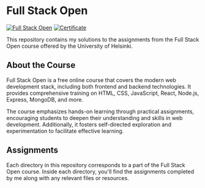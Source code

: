 # Full Stack Open

[![Full Stack Open](https://img.shields.io/badge/Full_Stack_Open-Course-informational)](https://fullstackopen.com/en/)
[![Certificate](https://img.shields.io/badge/Certificate-View-blue)](https://example.com)

This repository contains my solutions to the assignments from the Full Stack Open course offered by the University of Helsinki.

## About the Course

Full Stack Open is a free online course that covers the modern web development stack, including both frontend and backend technologies. It provides comprehensive training on HTML, CSS, JavaScript, React, Node.js, Express, MongoDB, and more.

The course emphasizes hands-on learning through practical assignments, encouraging students to deepen their understanding and skills in web development. Additionally, it fosters self-directed exploration and experimentation to facilitate effective learning.

## Assignments

Each directory in this repository corresponds to a part of the Full Stack Open course. Inside each directory, you'll find the assignments completed by me along with any relevant files or resources.
